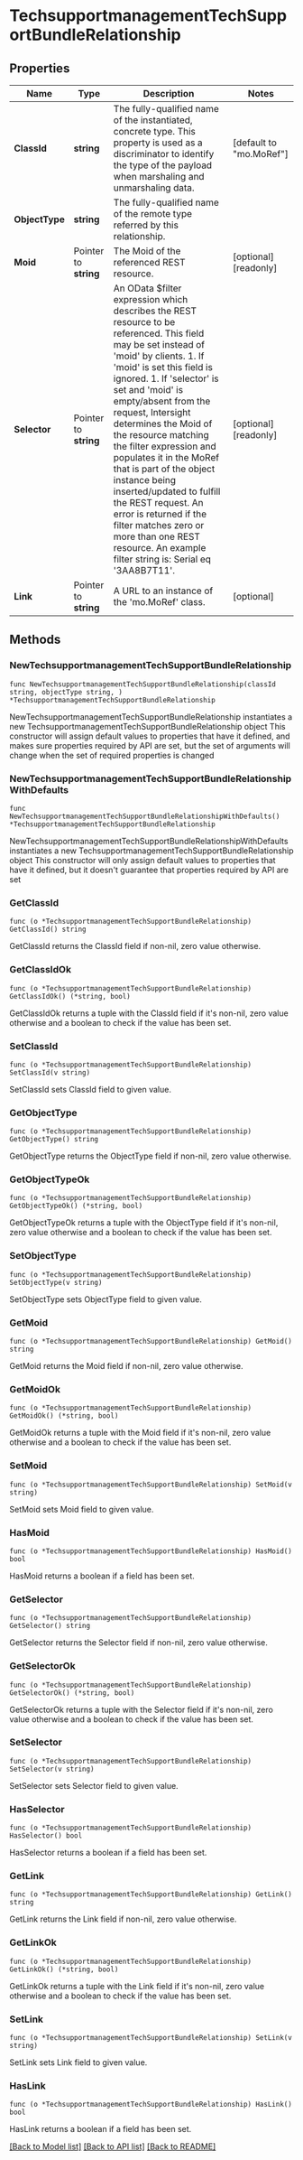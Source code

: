 # TechsupportmanagementTechSupportBundleRelationship

## Properties

Name | Type | Description | Notes
------------ | ------------- | ------------- | -------------
**ClassId** | **string** | The fully-qualified name of the instantiated, concrete type. This property is used as a discriminator to identify the type of the payload when marshaling and unmarshaling data. | [default to "mo.MoRef"]
**ObjectType** | **string** | The fully-qualified name of the remote type referred by this relationship. | 
**Moid** | Pointer to **string** | The Moid of the referenced REST resource. | [optional] [readonly] 
**Selector** | Pointer to **string** | An OData $filter expression which describes the REST resource to be referenced. This field may be set instead of &#39;moid&#39; by clients. 1. If &#39;moid&#39; is set this field is ignored. 1. If &#39;selector&#39; is set and &#39;moid&#39; is empty/absent from the request, Intersight determines the Moid of the resource matching the filter expression and populates it in the MoRef that is part of the object instance being inserted/updated to fulfill the REST request. An error is returned if the filter matches zero or more than one REST resource. An example filter string is: Serial eq &#39;3AA8B7T11&#39;. | [optional] [readonly] 
**Link** | Pointer to **string** | A URL to an instance of the &#39;mo.MoRef&#39; class. | [optional] 

## Methods

### NewTechsupportmanagementTechSupportBundleRelationship

`func NewTechsupportmanagementTechSupportBundleRelationship(classId string, objectType string, ) *TechsupportmanagementTechSupportBundleRelationship`

NewTechsupportmanagementTechSupportBundleRelationship instantiates a new TechsupportmanagementTechSupportBundleRelationship object
This constructor will assign default values to properties that have it defined,
and makes sure properties required by API are set, but the set of arguments
will change when the set of required properties is changed

### NewTechsupportmanagementTechSupportBundleRelationshipWithDefaults

`func NewTechsupportmanagementTechSupportBundleRelationshipWithDefaults() *TechsupportmanagementTechSupportBundleRelationship`

NewTechsupportmanagementTechSupportBundleRelationshipWithDefaults instantiates a new TechsupportmanagementTechSupportBundleRelationship object
This constructor will only assign default values to properties that have it defined,
but it doesn't guarantee that properties required by API are set

### GetClassId

`func (o *TechsupportmanagementTechSupportBundleRelationship) GetClassId() string`

GetClassId returns the ClassId field if non-nil, zero value otherwise.

### GetClassIdOk

`func (o *TechsupportmanagementTechSupportBundleRelationship) GetClassIdOk() (*string, bool)`

GetClassIdOk returns a tuple with the ClassId field if it's non-nil, zero value otherwise
and a boolean to check if the value has been set.

### SetClassId

`func (o *TechsupportmanagementTechSupportBundleRelationship) SetClassId(v string)`

SetClassId sets ClassId field to given value.


### GetObjectType

`func (o *TechsupportmanagementTechSupportBundleRelationship) GetObjectType() string`

GetObjectType returns the ObjectType field if non-nil, zero value otherwise.

### GetObjectTypeOk

`func (o *TechsupportmanagementTechSupportBundleRelationship) GetObjectTypeOk() (*string, bool)`

GetObjectTypeOk returns a tuple with the ObjectType field if it's non-nil, zero value otherwise
and a boolean to check if the value has been set.

### SetObjectType

`func (o *TechsupportmanagementTechSupportBundleRelationship) SetObjectType(v string)`

SetObjectType sets ObjectType field to given value.


### GetMoid

`func (o *TechsupportmanagementTechSupportBundleRelationship) GetMoid() string`

GetMoid returns the Moid field if non-nil, zero value otherwise.

### GetMoidOk

`func (o *TechsupportmanagementTechSupportBundleRelationship) GetMoidOk() (*string, bool)`

GetMoidOk returns a tuple with the Moid field if it's non-nil, zero value otherwise
and a boolean to check if the value has been set.

### SetMoid

`func (o *TechsupportmanagementTechSupportBundleRelationship) SetMoid(v string)`

SetMoid sets Moid field to given value.

### HasMoid

`func (o *TechsupportmanagementTechSupportBundleRelationship) HasMoid() bool`

HasMoid returns a boolean if a field has been set.

### GetSelector

`func (o *TechsupportmanagementTechSupportBundleRelationship) GetSelector() string`

GetSelector returns the Selector field if non-nil, zero value otherwise.

### GetSelectorOk

`func (o *TechsupportmanagementTechSupportBundleRelationship) GetSelectorOk() (*string, bool)`

GetSelectorOk returns a tuple with the Selector field if it's non-nil, zero value otherwise
and a boolean to check if the value has been set.

### SetSelector

`func (o *TechsupportmanagementTechSupportBundleRelationship) SetSelector(v string)`

SetSelector sets Selector field to given value.

### HasSelector

`func (o *TechsupportmanagementTechSupportBundleRelationship) HasSelector() bool`

HasSelector returns a boolean if a field has been set.

### GetLink

`func (o *TechsupportmanagementTechSupportBundleRelationship) GetLink() string`

GetLink returns the Link field if non-nil, zero value otherwise.

### GetLinkOk

`func (o *TechsupportmanagementTechSupportBundleRelationship) GetLinkOk() (*string, bool)`

GetLinkOk returns a tuple with the Link field if it's non-nil, zero value otherwise
and a boolean to check if the value has been set.

### SetLink

`func (o *TechsupportmanagementTechSupportBundleRelationship) SetLink(v string)`

SetLink sets Link field to given value.

### HasLink

`func (o *TechsupportmanagementTechSupportBundleRelationship) HasLink() bool`

HasLink returns a boolean if a field has been set.


[[Back to Model list]](../README.md#documentation-for-models) [[Back to API list]](../README.md#documentation-for-api-endpoints) [[Back to README]](../README.md)


